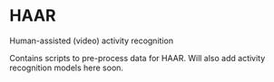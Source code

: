 # HAAR
Human-assisted (video) activity recognition

Contains scripts to pre-process data for HAAR. Will also add activity recognition models here soon.

